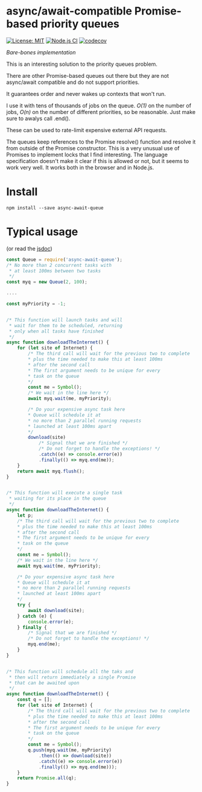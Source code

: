 # async/await-compatible Promise-based priority queues

[![License: MIT](https://img.shields.io/badge/License-MIT-yellow.svg)](https://opensource.org/licenses/MIT)
[![Node.js CI](https://github.com/mmomtchev/Queue/workflows/Node.js%20CI/badge.svg)](https://github.com/mmomtchev/Queue/actions?query=workflow%3A%22Node.js+CI%22)
[![codecov](https://codecov.io/gh/mmomtchev/Queue/branch/master/graph/badge.svg)](https://codecov.io/gh/mmomtchev/Queue)

*Bare-bones implementation*

This is an interesting solution to the priority queues problem.

There are other Promise-based queues out there but they are not async/await compatible and do not support priorities.

It guarantees order and never wakes up contexts that won't run.

I use it with tens of thousands of jobs on the queue. *O(1)* on the number of jobs, *O(n)* on the number of different priorities, so be reasonable. Just make sure to awalys call .end().

These can be used to rate-limit expensive external API requests.

The queues keep references to the Promise resolve() function and resolve it from outside of the Promise constructor.
This is a very unusual use of Promises to implement locks that I find interesting.
The language specification doesn't make it clear if this is allowed or not, but it seems to work very well.
It works both in the browser and in Node.js.

# Install

`npm install --save async-await-queue`

# Typical usage

(or read the [jsdoc](https://mmomtchev.github.io/Queue/))

```js
const Queue = require('async-await-queue');
/* No more than 2 concurrent tasks with
 * at least 100ms between two tasks
 */
const myq = new Queue(2, 100);

....

const myPriority = -1;


/* This function will launch tasks and will
 * wait for them to be scheduled, returning
 * only when all tasks have finished
 */
async function downloadTheInternet() {
	for (let site of Internet) {
		/* The third call will wait for the previous two to complete
		* plus the time needed to make this at least 100ms
		* after the second call
		* The first argument needs to be unique for every
		* task on the queue
		*/
		const me = Symbol();
		/* We wait in the line here */
		await myq.wait(me, myPriority);

		/* Do your expensive async task here
		* Queue will schedule it at
		* no more than 2 parallel running requests
		* launched at least 100ms apart
		*/
		download(site)
			/* Signal that we are finished */
			/* Do not forget to handle the exceptions! */
			.catch((e) => console.error(e))
			.finally(() => myq.end(me));
	}
	return await myq.flush();
}


/* This function will execute a single task
 * waiting for its place in the queue
 */
async function downloadTheInternet() {
	let p;
	/* The third call will wait for the previous two to complete
	* plus the time needed to make this at least 100ms
	* after the second call
	* The first argument needs to be unique for every
	* task on the queue
	*/
	const me = Symbol();
	/* We wait in the line here */
	await myq.wait(me, myPriority);

	/* Do your expensive async task here
	* Queue will schedule it at
	* no more than 2 parallel running requests
	* launched at least 100ms apart
	*/
	try {
		await download(site);
	} catch (e) {
		console.error(e);
	} finally {
		/* Signal that we are finished */
		/* Do not forget to handle the exceptions! */
		myq.end(me);
	}
}


/* This function will schedule all the taks and
 * then will return immediately a single Promise
 * that can be awaited upon
 */
async function downloadTheInternet() {
	const q = [];
	for (let site of Internet) {
		/* The third call will wait for the previous two to complete
		* plus the time needed to make this at least 100ms
		* after the second call
		* The first argument needs to be unique for every
		* task on the queue
		*/
		const me = Symbol();
		q.push(myq.wait(me, myPriority)
			.then(() => download(site))
			.catch((e) => console.error(e))
			.finally(() => myq.end(me)));
	}
	return Promise.all(q);
}
```
